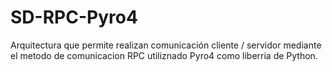 # SD-RPC-Pyro4
Arquitectura que permite realizan comunicación cliente / servidor mediante el metodo de comunicacion RPC utiliznado Pyro4 como liberria de Python.
